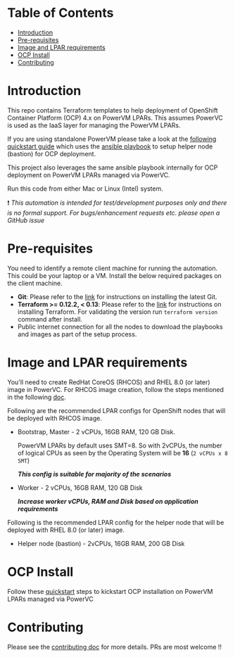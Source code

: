 # **Table of Contents**

- [Introduction](#introduction)
- [Pre-requisites](#pre-requisites)
- [Image and LPAR requirements](#image-and-lpar-requirements)
- [OCP Install](#ocp-install)
- [Contributing](#contributing)


# Introduction
This repo contains Terraform templates to help deployment of OpenShift Container Platform (OCP) 4.x on PowerVM LPARs.
This assumes PowerVC is used as the IaaS layer for managing the PowerVM LPARs.

If you are using standalone PowerVM please take a look at the [following quickstart guide](https://github.com/RedHatOfficial/ocp4-helpernode/blob/devel/docs/quickstart-powervm.md)
which uses the [ansible playbook](https://github.com/RedHatOfficial/ocp4-helpernode) to setup helper node (bastion) for OCP deployment.

This project also leverages the same ansible playbook internally for OCP deployment on PowerVM LPARs managed via PowerVC.

Run this code from either Mac or Linux (Intel) system.

:heavy_exclamation_mark: *This automation is intended for test/development purposes only and there is no formal support. For bugs/enhancement requests etc. please open a GitHub issue*

# Pre-requisites

You need to identify a remote client machine for running the automation. This could be your laptop or a VM. Install the below required packages on the client machine.

- **Git**: Please refer to the [link](https://git-scm.com/book/en/v2/Getting-Started-Installing-Git) for instructions
on installing the latest Git.
- **Terraform >= 0.12.2, < 0.13**: Please refer to the [link](https://learn.hashicorp.com/terraform/getting-started/install.html) for instructions on installing Terraform. For validating the version run `terraform version` command after install.
- Public internet connection for all the nodes to download the playbooks and images as part of the setup process.


# Image and LPAR requirements

You'll need to create RedHat CoreOS (RHCOS) and RHEL 8.0 (or later) image in PowerVC. For RHCOS image creation, follow the steps mentioned
in the following [doc](./docs/coreos-image-creation.md).

Following are the recommended LPAR configs for OpenShift nodes that will be deployed with RHCOS image.
- Bootstrap, Master - 2 vCPUs, 16GB RAM, 120 GB Disk.

  PowerVM LPARs by default uses SMT=8. So with 2vCPUs, the number of logical CPUs as seen by the Operating System will be **16** (`2 vCPUs x 8 SMT`)

   **_This config is suitable for majority of the scenarios_**
- Worker - 2 vCPUs, 16GB RAM, 120 GB Disk

   **_Increase worker vCPUs, RAM and Disk based on application requirements_**

Following is the recommended LPAR config for the helper node that will be deployed with RHEL 8.0 (or later) image.
- Helper node (bastion) - 2vCPUs, 16GB RAM, 200 GB Disk

# OCP Install

Follow these [quickstart](docs/quickstart.md) steps to kickstart OCP installation on PowerVM LPARs managed via PowerVC

# Contributing
Please see the [contributing doc](https://github.com/ocp-power-automation/ocp4-upi-powervm/blob/master/CONTRIBUTING.md) for more details.
PRs are most welcome !!
